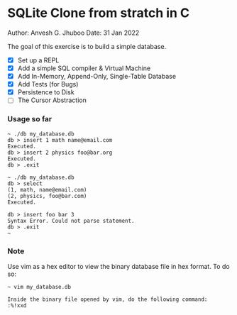 # SQLite Clone from stratch in C

Author: Anvesh G. Jhuboo
Date: 31 Jan 2022

The goal of this exercise is to build a simple database.

- [x] Set up a REPL
- [x] Add a simple SQL compiler & Virtual Machine
- [x] Add In-Memory, Append-Only, Single-Table Database
- [x] Add Tests (for Bugs)
- [x] Persistence to Disk
- [ ] The Cursor Abstraction

### Usage so far

```
~ ./db my_database.db
db > insert 1 math name@email.com
Executed.
db > insert 2 physics foo@bar.org
Executed.
db > .exit

~ ./db my_database.db
db > select
(1, math, name@email.com)
(2, physics, foo@bar.com)
Executed.

db > insert foo bar 3
Syntax Error. Could not parse statement.
db > .exit
~
```

### Note

Use vim as a hex editor to view the binary database file in hex format.
To do so:
```
~ vim my_database.db

Inside the binary file opened by vim, do the following command:
:%!xxd
```
